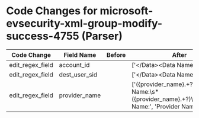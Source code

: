 # Code Changes for microsoft-evsecurity-xml-group-modify-success-4755 (Parser)

| Code Change | Field Name | Before | After |
|-------------|------------|--------|-------|
| edit_regex_field | account_id |  | ['<\/Data><Data Name=(\'|")MemberSid(\'|")>(({dest_user_sid}S-\d+-[^<]+)|({account_id}[^<]+))<'] |
| edit_regex_field | dest_user_sid |  | ['<\/Data><Data Name=(\'|")MemberSid(\'|")>(({dest_user_sid}S-\d+-[^<]+)|({account_id}[^<]+))<'] |
| edit_regex_field | provider_name |  | ['<Provider>({provider_name}.+?)</Provider>', 'Provider Name:\s*({provider_name}.+?)\s+Algorithm Name:', 'Provider Name\\*=(\'|")({provider_name}[^\\'"]+)', 'Provider Name\\*=(\'|")({provider_name}[^\\'"]+)'] |